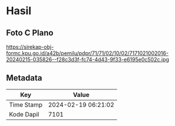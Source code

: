 # Hasil

## Foto C Plano

https://sirekap-obj-formc.kpu.go.id/a42b/pemilu/pdpr/71/71/02/10/02/7171021002016-20240215-035826--f28c3d3f-fc74-4d43-9f33-e6195e0c502c.jpg


## Metadata

| Key        | Value               |
| ---------- | ------------------- |
| Time Stamp | 2024-02-19 06:21:02 |
| Kode Dapil | 7101                |



